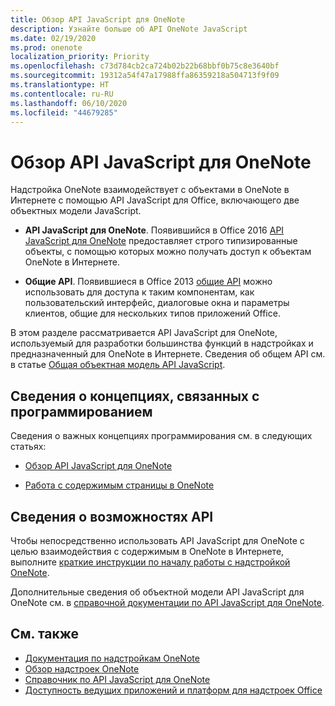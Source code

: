 ```yaml
---
title: Обзор API JavaScript для OneNote
description: Узнайте больше об API OneNote JavaScript
ms.date: 02/19/2020
ms.prod: onenote
localization_priority: Priority
ms.openlocfilehash: c73d784cb2ca724b02b22b68bbf0b75c8e3640bf
ms.sourcegitcommit: 19312a54f47a17988ffa86359218a504713f9f09
ms.translationtype: HT
ms.contentlocale: ru-RU
ms.lasthandoff: 06/10/2020
ms.locfileid: "44679285"
---
```

# <a name="onenote-javascript-api-overview"></a>Обзор API JavaScript для OneNote

Надстройка OneNote взаимодействует с объектами в OneNote в Интернете с помощью API JavaScript для Office, включающего две объектных модели JavaScript.

* **API JavaScript для OneNote**. Появившийся в Office 2016 [API JavaScript для OneNote](/javascript/api/onenote) предоставляет строго типизированные объекты, с помощью которых можно получать доступ к объектам OneNote в Интернете. 

* **Общие API**. Появившиеся в Office 2013 [общие API](/javascript/api/office) можно использовать для доступа к таким компонентам, как пользовательский интерфейс, диалоговые окна и параметры клиентов, общие для нескольких типов приложений Office.

В этом разделе рассматривается API JavaScript для OneNote, используемый для разработки большинства функций в надстройках и предназначенный для OneNote в Интернете. Сведения об общем API см. в статье [Общая объектная модель API JavaScript](../../develop/office-javascript-api-object-model.md). 

## <a name="learn-programming-concepts"></a>Сведения о концепциях, связанных с программированием

Сведения о важных концепциях программирования см. в следующих статьях:

- [Обзор API JavaScript для OneNote](../../onenote/onenote-add-ins-programming-overview.md)

- [Работа с содержимым страницы в OneNote](../../onenote/onenote-add-ins-page-content.md)

## <a name="learn-about-api-capabilities"></a>Сведения о возможностях API

Чтобы непосредственно использовать API JavaScript для OneNote с целью взаимодействия с содержимым в OneNote в Интернете, выполните [краткие инструкции по началу работы с надстройкой OneNote](../../quickstarts/onenote-quickstart.md). 

Дополнительные сведения об объектной модели API JavaScript для OneNote см. в [справочной документации по API JavaScript для OneNote](/javascript/api/onenote).

## <a name="see-also"></a>См. также

- [Документация по надстройкам OneNote](../../onenote/index.yml)
- [Обзор надстроек OneNote](../../onenote/onenote-add-ins-programming-overview.md)
- [Справочник по API JavaScript для OneNote](/javascript/api/onenote)
- [Доступность ведущих приложений и платформ для надстроек Office](../../overview/office-add-in-availability.md)

